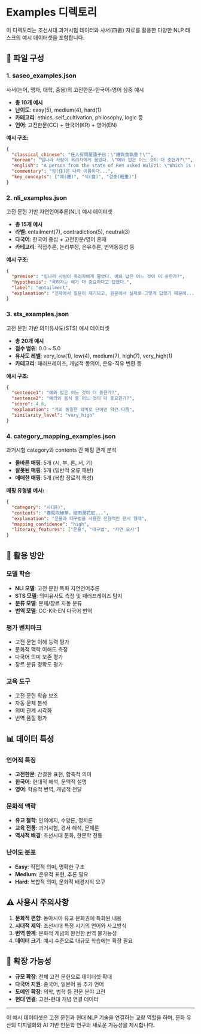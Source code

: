 # Examples 디렉토리

이 디렉토리는 조선시대 과거시험 데이터와 사서(四書) 자료를 활용한 다양한 NLP 태스크의 예시 데이터셋을 포함합니다.

## 📁 파일 구성

### 1. **saseo_examples.json**
사서(논어, 맹자, 대학, 중용)의 고전한문-한국어-영어 삼중 예시
- **총 10개 예시**
- **난이도**: easy(5), medium(4), hard(1)  
- **카테고리**: ethics, self_cultivation, philosophy, logic 등
- **언어**: 고전한문(CC) + 한국어(KR) + 영어(EN)

**예시 구조:**
```json
{
  "classical_chinese": "任人有問屋廬子曰：\"禮與食孰重？\"",
  "korean": "임나라 사람이 옥려자에게 물었다. \"예와 밥은 어느 것이 더 중한가?\"",
  "english": "A person from the state of Ren asked Wulüzi: \"Which is more important, ritual propriety or food?\"",
  "commentary": "임(任)은 나라 이름이다...",
  "key_concepts": ["예(禮)", "식(食)", "경중(輕重)"]
}
```

### 2. **nli_examples.json**
고전 문헌 기반 자연언어추론(NLI) 예시 데이터셋
- **총 15개 예시**
- **라벨**: entailment(7), contradiction(5), neutral(3)
- **다국어**: 한국어 중심 + 고전한문/영어 혼재
- **카테고리**: 직접추론, 논리부정, 은유추론, 번역동등성 등

**예시 구조:**
```json
{
  "premise": "임나라 사람이 옥려자에게 물었다. 예와 밥은 어느 것이 더 중한가?",
  "hypothesis": "옥려자는 예가 더 중요하다고 답했다.",
  "label": "entailment",
  "explanation": "전제에서 질문이 제기되고, 원문에서 실제로 그렇게 답했기 때문에..."
}
```

### 3. **sts_examples.json**
고전 문헌 기반 의미유사도(STS) 예시 데이터셋
- **총 20개 예시**
- **점수 범위**: 0.0 ~ 5.0
- **유사도 레벨**: very_low(1), low(4), medium(7), high(7), very_high(1)
- **카테고리**: 패러프레이즈, 개념적 동의어, 은유-직유 변환 등

**예시 구조:**
```json
{
  "sentence1": "예와 밥은 어느 것이 더 중한가?",
  "sentence2": "예의와 음식 중 어느 것이 더 중요한가?", 
  "score": 4.8,
  "explanation": "거의 동일한 의미로 단어만 약간 다름",
  "similarity_level": "very_high"
}
```

### 4. **category_mapping_examples.json**
과거시험 category와 contents 간 매핑 관계 분석
- **올바른 매핑**: 5개 (시, 부, 론, 서, 기)
- **잘못된 매핑**: 5개 (일반적 오류 패턴)
- **애매한 매핑**: 5개 (복합 장르적 특성)

**매핑 유형별 예시:**
```json
{
  "category": "시(詩)",
  "contents": "春風吹綠草，細雨潤花紅...",
  "explanation": "운율과 대구법을 사용한 전형적인 한시 형태",
  "mapping_confidence": "high",
  "literary_features": ["운율", "대구법", "자연 묘사"]
}
```

## 🎯 활용 방안

### **모델 학습**
- **NLI 모델**: 고전 문헌 특화 자연언어추론
- **STS 모델**: 의미유사도 측정 및 패러프레이즈 탐지
- **분류 모델**: 문체/장르 자동 분류
- **번역 모델**: CC-KR-EN 다국어 번역

### **평가 벤치마크**
- 고전 문헌 이해 능력 평가
- 문화적 맥락 이해도 측정
- 다국어 의미 보존 평가
- 장르 분류 정확도 평가

### **교육 도구**
- 고전 문헌 학습 보조
- 자동 문체 분석
- 의미 관계 시각화
- 번역 품질 평가

## 📊 데이터 특성

### **언어적 특징**
- **고전한문**: 간결한 표현, 함축적 의미
- **한국어**: 현대적 해석, 문맥적 설명
- **영어**: 학술적 번역, 개념적 전달

### **문화적 맥락**
- **유교 철학**: 인의예지, 수양론, 정치론
- **교육 전통**: 과거시험, 경서 해석, 문체론
- **역사적 배경**: 조선시대 문화, 한문학 전통

### **난이도 분포**
- **Easy**: 직접적 의미, 명확한 구조
- **Medium**: 은유적 표현, 추론 필요
- **Hard**: 복합적 의미, 문화적 배경지식 요구

## ⚠️ 사용시 주의사항

1. **문화적 편향**: 동아시아 유교 문화권에 특화된 내용
2. **시대적 제약**: 조선시대 특정 시기의 언어와 사고방식
3. **번역 한계**: 문화적 개념의 완전한 번역 불가능성
4. **데이터 크기**: 예시 수준으로 대규모 학습에는 확장 필요

## 🔮 확장 가능성

- **규모 확장**: 전체 고전 문헌으로 데이터셋 확대
- **다국어 지원**: 중국어, 일본어 등 추가 언어
- **도메인 확장**: 의학, 법학 등 전문 분야 고전
- **현대 연결**: 고전-현대 개념 연결 데이터

---

이 예시 데이터셋은 고전 문헌과 현대 NLP 기술을 연결하는 교량 역할을 하며, 문화 유산의 디지털화와 AI 기반 인문학 연구의 새로운 가능성을 제시합니다.